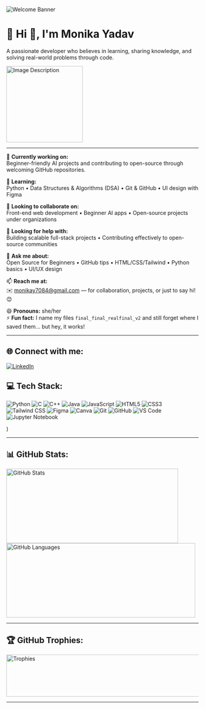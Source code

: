 ![Welcome Banner](https://capsule-render.vercel.app/api?type=waving&color=gradient&height=200&section=header&text=Welcome%20to%20My%20Profile&fontSize=50&animation=scaleIn)


# 💫 Hi 👋, I'm Monika Yadav



A passionate developer who believes in learning, sharing knowledge, and solving real-world problems through code.

<img src="https://camo.githubusercontent.com/3e38d30f04e42688871c3de0a94852b9ec3c3b767e3ec2f9740fb144e462c47f/68747470733a2f2f63646e2e6472696262626c652e636f6d2f75736572732f323730343431342f73637265656e73686f74732f373436363930332f6d656469612f62303861623537363331366264343538326665663138396634373163643965352e676966" width="200" height="200" alt="Image Description">


---

🔭 **Currently working on:**  
Beginner-friendly AI projects and contributing to open-source through welcoming GitHub repositories.

🌱 **Learning:**  
Python • Data Structures & Algorithms (DSA) • Git & GitHub • UI design with Figma

👯 **Looking to collaborate on:**  
Front-end web development • Beginner AI apps • Open-source projects under organizations

🤔 **Looking for help with:**  
Building scalable full-stack projects • Contributing effectively to open-source communities

💬 **Ask me about:**  
Open Source for Beginners • GitHub tips • HTML/CSS/Tailwind • Python basics • UI/UX design

📫 **Reach me at:**  
✉️ monikay7084@gmail.com — for collaboration, projects, or just to say hi! 😊

😄 **Pronouns:** she/her  
⚡ **Fun fact:** I name my files `final_final_realfinal_v2` and still forget where I saved them... but hey, it works!

---

## 🌐 Connect with me:

<p align="left">
  <a href="https://www.linkedin.com/in/monika-yadav-874224329?utm_source=share&utm_campaign=share_via&utm_content=profile&utm_medium=android_app" target="_blank">
    <img src="https://img.shields.io/badge/linkedin-%230077B5.svg?style=for-the-badge&logo=linkedin&logoColor=white" alt="LinkedIn" />
  </a>
</p>


## 💻 Tech Stack:
![Python](https://img.shields.io/badge/python-3670A0?style=for-the-badge&logo=python&logoColor=ffdd54)
![C](https://img.shields.io/badge/c-%2300599C.svg?style=for-the-badge&logo=c&logoColor=white)
![C++](https://img.shields.io/badge/c++-%2300599C.svg?style=for-the-badge&logo=cplusplus&logoColor=white)
![Java](https://img.shields.io/badge/java-%23F7DF1E.svg?style=for-the-badge&logo=java&logoColor=white)
![JavaScript](https://img.shields.io/badge/javascript-%23F7DF1E.svg?style=for-the-badge&logo=javascript&logoColor=white)
![HTML5](https://img.shields.io/badge/html5-%23E34F26.svg?style=for-the-badge&logo=html5&logoColor=white)
![CSS3](https://img.shields.io/badge/css3-%231572B6.svg?style=for-the-badge&logo=css3&logoColor=white)
![Tailwind CSS](https://img.shields.io/badge/tailwind%20css-%2338B2AC.svg?style=for-the-badge&logo=tailwindcss&logoColor=white)
![Figma](https://img.shields.io/badge/figma-%23F24E1E.svg?style=for-the-badge&logo=figma&logoColor=white)
![Canva](https://img.shields.io/badge/canva-%2300C4CC.svg?style=for-the-badge&logo=canva&logoColor=white)
![Git](https://img.shields.io/badge/git-%23F1502F.svg?style=for-the-badge&logo=git&logoColor=white)
![GitHub](https://img.shields.io/badge/github-%23121011.svg?style=for-the-badge&logo=github&logoColor=white)
![VS Code](https://img.shields.io/badge/Visual%20Studio%20Code-%23007ACC.svg?style=for-the-badge&logo=visualstudiocode&logoColor=white)
![Jupyter Notebook](https://img.shields.io/badge/jupyter%20notebook-%23F37626.svg?style=for-the-badge&logo=jupyter&logoColor=white)

)

---

## 📊 GitHub Stats:

<img width="450" height="195" alt="GitHub Stats" src="https://github.com/user-attachments/assets/f8846586-6e9f-4b16-b52f-9c2adca396b4" />
<img width="495" height="195" alt="GitHub Languages" src="https://github.com/user-attachments/assets/ef21094f-3829-4c77-9679-1a8936689ef3" />

---

## 🏆 GitHub Trophies:
<img width="908" height="110" alt="Trophies" src="https://github.com/user-attachments/assets/114aaab4-6bbe-4890-82f8-b8baecd6cfc1" />

---





